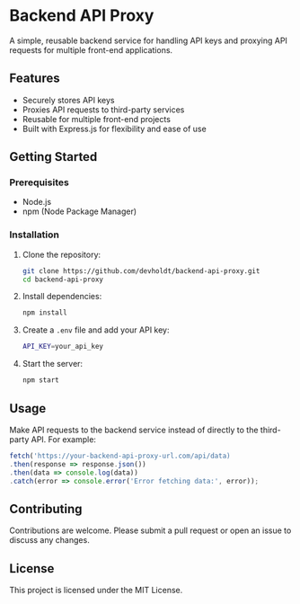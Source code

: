 # Backend API Proxy

A simple, reusable backend service for handling API keys and proxying API requests for multiple front-end applications.

## Features

- Securely stores API keys
- Proxies API requests to third-party services
- Reusable for multiple front-end projects
- Built with Express.js for flexibility and ease of use

## Getting Started

### Prerequisites

- Node.js
- npm (Node Package Manager)

### Installation

1. Clone the repository:

   ```bash
   git clone https://github.com/devholdt/backend-api-proxy.git
   cd backend-api-proxy
   ```

2. Install dependencies:

   ```bash
   npm install
   ```

3. Create a `.env` file and add your API key:

   ```bash
   API_KEY=your_api_key
   ```

4. Start the server:
   ```bash
   npm start
   ```

## Usage

Make API requests to the backend service instead of directly to the third-party API. For example:

```javascript
fetch('https://your-backend-api-proxy-url.com/api/data)
.then(response => response.json())
.then(data => console.log(data))
.catch(error => console.error('Error fetching data:', error));
```

## Contributing

Contributions are welcome. Please submit a pull request or open an issue to discuss any changes.

## License

This project is licensed under the MIT License.
